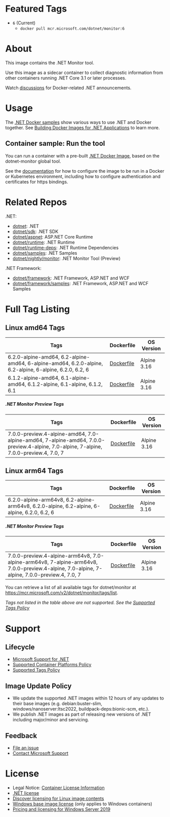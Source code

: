# Featured Tags

* `6` (Current)
  * `docker pull mcr.microsoft.com/dotnet/monitor:6`

# About

This image contains the .NET Monitor tool.

Use this image as a sidecar container to collect diagnostic information from other containers running .NET Core 3.1 or later processes.

Watch [discussions](https://github.com/dotnet/dotnet-docker/discussions/categories/announcements) for Docker-related .NET announcements.

# Usage

The [.NET Docker samples](https://github.com/dotnet/dotnet-docker/blob/main/samples/README.md) show various ways to use .NET and Docker together. See [Building Docker Images for .NET Applications](https://docs.microsoft.com/dotnet/core/docker/building-net-docker-images) to learn more.

## Container sample: Run the tool

You can run a container with a pre-built [.NET Docker Image](https://hub.docker.com/_/microsoft-dotnet-monitor/), based on the dotnet-monitor global tool.

See the [documentation](https://go.microsoft.com/fwlink/?linkid=2158052) for how to configure the image to be run in a Docker or Kubernetes environment, including how to configure authentication and certificates for https bindings.

# Related Repos

.NET:

* [dotnet](https://hub.docker.com/_/microsoft-dotnet/): .NET
* [dotnet/sdk](https://hub.docker.com/_/microsoft-dotnet-sdk/): .NET SDK
* [dotnet/aspnet](https://hub.docker.com/_/microsoft-dotnet-aspnet/): ASP.NET Core Runtime
* [dotnet/runtime](https://hub.docker.com/_/microsoft-dotnet-runtime/): .NET Runtime
* [dotnet/runtime-deps](https://hub.docker.com/_/microsoft-dotnet-runtime-deps/): .NET Runtime Dependencies
* [dotnet/samples](https://hub.docker.com/_/microsoft-dotnet-samples/): .NET Samples
* [dotnet/nightly/monitor](https://hub.docker.com/_/microsoft-dotnet-nightly-monitor/): .NET Monitor Tool (Preview)

.NET Framework:

* [dotnet/framework](https://hub.docker.com/_/microsoft-dotnet-framework/): .NET Framework, ASP.NET and WCF
* [dotnet/framework/samples](https://hub.docker.com/_/microsoft-dotnet-framework-samples/): .NET Framework, ASP.NET and WCF Samples

# Full Tag Listing

## Linux amd64 Tags
Tags | Dockerfile | OS Version
-----------| -------------| -------------
6.2.0-alpine-amd64, 6.2-alpine-amd64, 6-alpine-amd64, 6.2.0-alpine, 6.2-alpine, 6-alpine, 6.2.0, 6.2, 6 | [Dockerfile](https://github.com/dotnet/dotnet-docker/blob/main/src/monitor/6.2/alpine/amd64/Dockerfile) | Alpine 3.16
6.1.2-alpine-amd64, 6.1-alpine-amd64, 6.1.2-alpine, 6.1-alpine, 6.1.2, 6.1 | [Dockerfile](https://github.com/dotnet/dotnet-docker/blob/main/src/monitor/6.1/alpine/amd64/Dockerfile) | Alpine 3.16

##### .NET Monitor Preview Tags
Tags | Dockerfile | OS Version
-----------| -------------| -------------
7.0.0-preview.4-alpine-amd64, 7.0-alpine-amd64, 7-alpine-amd64, 7.0.0-preview.4-alpine, 7.0-alpine, 7-alpine, 7.0.0-preview.4, 7.0, 7 | [Dockerfile](https://github.com/dotnet/dotnet-docker/blob/main/src/monitor/7.0/alpine/amd64/Dockerfile) | Alpine 3.16

## Linux arm64 Tags
Tags | Dockerfile | OS Version
-----------| -------------| -------------
6.2.0-alpine-arm64v8, 6.2-alpine-arm64v8, 6.2.0-alpine, 6.2-alpine, 6-alpine, 6.2.0, 6.2, 6 | [Dockerfile](https://github.com/dotnet/dotnet-docker/blob/main/src/monitor/6.2/alpine/arm64v8/Dockerfile) | Alpine 3.16

##### .NET Monitor Preview Tags
Tags | Dockerfile | OS Version
-----------| -------------| -------------
7.0.0-preview.4-alpine-arm64v8, 7.0-alpine-arm64v8, 7-alpine-arm64v8, 7.0.0-preview.4-alpine, 7.0-alpine, 7-alpine, 7.0.0-preview.4, 7.0, 7 | [Dockerfile](https://github.com/dotnet/dotnet-docker/blob/main/src/monitor/7.0/alpine/arm64v8/Dockerfile) | Alpine 3.16

You can retrieve a list of all available tags for dotnet/monitor at https://mcr.microsoft.com/v2/dotnet/monitor/tags/list.
<!--End of generated tags-->

*Tags not listed in the table above are not supported. See the [Supported Tags Policy](https://github.com/dotnet/dotnet-docker/blob/main/documentation/supported-tags.md)*

# Support

## Lifecycle

* [Microsoft Support for .NET](https://github.com/dotnet/core/blob/main/microsoft-support.md)
* [Supported Container Platforms Policy](https://github.com/dotnet/dotnet-docker/blob/main/documentation/supported-platforms.md)
* [Supported Tags Policy](https://github.com/dotnet/dotnet-docker/blob/main/documentation/supported-tags.md)

## Image Update Policy

* We update the supported .NET images within 12 hours of any updates to their base images (e.g. debian:buster-slim, windows/nanoserver:ltsc2022, buildpack-deps:bionic-scm, etc.).
* We publish .NET images as part of releasing new versions of .NET including major/minor and servicing.

## Feedback

* [File an issue](https://github.com/dotnet/dotnet-docker/issues/new/choose)
* [Contact Microsoft Support](https://support.microsoft.com/contactus/)

# License

* Legal Notice: [Container License Information](https://aka.ms/mcr/osslegalnotice)
* [.NET license](https://github.com/dotnet/dotnet-docker/blob/main/LICENSE)
* [Discover licensing for Linux image contents](https://github.com/dotnet/dotnet-docker/blob/main/documentation/image-artifact-details.md)
* [Windows base image license](https://docs.microsoft.com/virtualization/windowscontainers/images-eula) (only applies to Windows containers)
* [Pricing and licensing for Windows Server 2019](https://www.microsoft.com/cloud-platform/windows-server-pricing)

